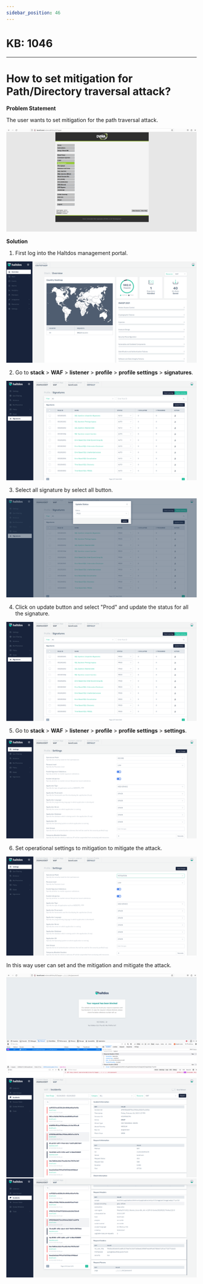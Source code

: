 ```yaml
---
sidebar_position: 46
---
```


# KB: 1046
-----------

# How to set mitigation for Path/Directory traversal attack?

**Problem Statement**

The user wants to set  mitigation for the path traversal attack.

![kb-1046](/img/waf/kb/v2/browser_kb_1046_1.png)

**Solution**

1. First log into the Haltdos management portal.

![kb-1046](/img/waf/kb/v2/overview_kb_1046_9.png)

2. Go to **stack** > **WAF** > **listener** > **profile** > **profile settings** > **signatures**.

![kb-1046](/img/waf/kb/v2/signature_kb_1046_2.png)

 3. Select all signature by select all button.

![kb-1046](/img/waf/kb/v2/signature_kb_1046_3.png)

 4. Click on update button and select "Prod" and update the status for all the signature.

![kb-1046](/img/waf/kb/v2/signature_kb_1046_4.png)

 5. Go to **stack** > **WAF** > **listener** > **profile** > **profile settings** > **settings**.

![kb-1046](/img/waf/kb/v2/settings_kb_1046_5.png)

 6. Set operational settings to mitigation to mitigate the attack.

![kb-1046](/img/waf/kb/v2/settings_kb_1046_6.png)

In this way user can set and the mitigation and mitigate the attack.

![kb-1046](/img/waf/kb/v2/browser_kb_1046_7.png)
![kb-1046](/img/waf/kb/v2/incident_kb_1046_8.png)
![kb-1046](/img/waf/kb/v2/incidents_kb_1046_9.png)

